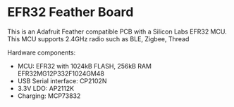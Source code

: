 EFR32 Feather Board
===================

This is an Adafruit Feather compatible PCB with a Silicon Labs EFR32 MCU.
This MCU supports 2.4GHz radio such as BLE, Zigbee, Thread

Hardware components:
* MCU: EFR32 with 1024kB FLASH, 256kB RAM EFR32MG12P332F1024GM48
* USB Serial interface: CP2102N
* 3.3V LDO: AP2112K
* Charging: MCP73832
